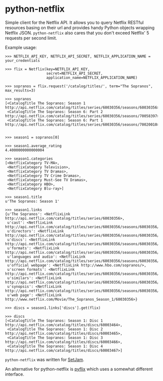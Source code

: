 python-netflix
==============

Simple client for the Netflix API. It allows you to query Netflix
RESTful resources basing on their url and provides handy Python
objects wrapping Netflix JSON. `python-netflix` also cares that you
don't exceed Netflix' 5 requests per second limit.

Example usage:

    >>> NETFLIX_API_KEY, NETFLIX_API_SECRET, NETFLIX_APPLICATION_NAME = your_credentials

    >>> flix = Netflix(key=NETFLIX_API_KEY,
                       secret=NETFLIX_API_SECRET,
                       application_name=NETFLIX_APPLICATION_NAME)

    >>> sopranos = flix.request('/catalog/titles/', term="The Sopranos", max_results=3)

    >>> sopranos
    [<CatalogTitle The Sopranos: Season 1 http://api.netflix.com/catalog/titles/series/60030356/seasons/60030356>,
     <CatalogTitle The Sopranos: Season 6: Part 2 http://api.netflix.com/catalog/titles/series/60030356/seasons/70058397>,
     <CatalogTitle The Sopranos: Season 6: Part 1 http://api.netflix.com/catalog/titles/series/60030356/seasons/70020010>]


    >>> season1 = sopranos[0]

    >>> season1.average_rating
    4.4000000000000004

    >>> season1.categories
    [<NetflixCategory TV-MA>,
     <NetflixCategory Television>,
     <NetflixCategory TV Dramas>,
     <NetflixCategory TV Crime Dramas>,
     <NetflixCategory Must-See TV Dramas>,
     <NetflixCategory HBO>,
     <NetflixCategory Blu-ray>]

    >>> season1.title
    u'The Sopranos: Season 1'

    >>> season1.links
    {u'The Sopranos': <NetflixLink http://api.netflix.com/catalog/titles/series/60030356>,
     u'cast': <NetflixLink http://api.netflix.com/catalog/titles/series/60030356/seasons/60030356/cast>,
     u'directors': <NetflixLink http://api.netflix.com/catalog/titles/series/60030356/seasons/60030356/directors>,
     u'discs': <NetflixLink http://api.netflix.com/catalog/titles/series/60030356/seasons/60030356/discs>,
     u'formats': <NetflixLink http://api.netflix.com/catalog/titles/series/60030356/seasons/60030356/format_availability>,
     u'languages and audio': <NetflixLink http://api.netflix.com/catalog/titles/series/60030356/seasons/60030356/languages_and_audio>,
     u'official webpage': <NetflixLink http://www.hbo.com/sopranos/>,
     u'screen formats': <NetflixLink http://api.netflix.com/catalog/titles/series/60030356/seasons/60030356/screen_formats>,
     u'similars': <NetflixLink http://api.netflix.com/catalog/titles/series/60030356/seasons/60030356/similars>,
     u'synopsis': <NetflixLink http://api.netflix.com/catalog/titles/series/60030356/seasons/60030356/synopsis>,
     u'web page': <NetflixLink http://www.netflix.com/Movie/The_Sopranos_Season_1/60030356>}

    >>> discs = season1.links['discs'].get(flix)

    >>> discs
    [<CatalogTitle The Sopranos: Season 1: Disc 1 http://api.netflix.com/catalog/titles/discs/60003464>,
     <CatalogTitle The Sopranos: Season 1: Disc 2 http://api.netflix.com/catalog/titles/discs/60003465>,
     <CatalogTitle The Sopranos: Season 1: Disc 3 http://api.netflix.com/catalog/titles/discs/60003466>,
     <CatalogTitle The Sopranos: Season 1: Disc 4 http://api.netflix.com/catalog/titles/discs/60003467>]


`python-netflix` was written for [SetJam](http://setjam.com).

An alternative for python-netflix is
[pyflix](http://code.google.com/p/pyflix/) which uses a somewhat
different interface.
